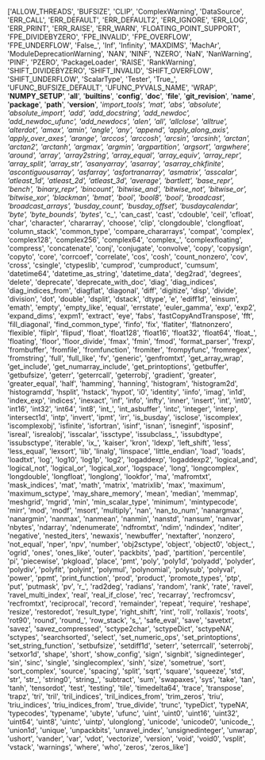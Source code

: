 ['ALLOW_THREADS',
 'BUFSIZE',
 'CLIP',
 'ComplexWarning',
 'DataSource',
 'ERR_CALL',
 'ERR_DEFAULT',
 'ERR_DEFAULT2',
 'ERR_IGNORE',
 'ERR_LOG',
 'ERR_PRINT',
 'ERR_RAISE',
 'ERR_WARN',
 'FLOATING_POINT_SUPPORT',
 'FPE_DIVIDEBYZERO',
 'FPE_INVALID',
 'FPE_OVERFLOW',
 'FPE_UNDERFLOW',
 'False_',
 'Inf',
 'Infinity',
 'MAXDIMS',
 'MachAr',
 'ModuleDeprecationWarning',
 'NAN',
 'NINF',
 'NZERO',
 'NaN',
 'NanWarning',
 'PINF',
 'PZERO',
 'PackageLoader',
 'RAISE',
 'RankWarning',
 'SHIFT_DIVIDEBYZERO',
 'SHIFT_INVALID',
 'SHIFT_OVERFLOW',
 'SHIFT_UNDERFLOW',
 'ScalarType',
 'Tester',
 'True_',
 'UFUNC_BUFSIZE_DEFAULT',
 'UFUNC_PYVALS_NAME',
 'WRAP',
 '__NUMPY_SETUP__',
 '__all__',
 '__builtins__',
 '__config__',
 '__doc__',
 '__file__',
 '__git_revision__',
 '__name__',
 '__package__',
 '__path__',
 '__version__',
 '_import_tools',
 '_mat',
 'abs',
 'absolute',
 'absolute_import',
 'add',
 'add_docstring',
 'add_newdoc',
 'add_newdoc_ufunc',
 'add_newdocs',
 'alen',
 'all',
 'allclose',
 'alltrue',
 'alterdot',
 'amax',
 'amin',
 'angle',
 'any',
 'append',
 'apply_along_axis',
 'apply_over_axes',
 'arange',
 'arccos',
 'arccosh',
 'arcsin',
 'arcsinh',
 'arctan',
 'arctan2',
 'arctanh',
 'argmax',
 'argmin',
 'argpartition',
 'argsort',
 'argwhere',
 'around',
 'array',
 'array2string',
 'array_equal',
 'array_equiv',
 'array_repr',
 'array_split',
 'array_str',
 'asanyarray',
 'asarray',
 'asarray_chkfinite',
 'ascontiguousarray',
 'asfarray',
 'asfortranarray',
 'asmatrix',
 'asscalar',
 'atleast_1d',
 'atleast_2d',
 'atleast_3d',
 'average',
 'bartlett',
 'base_repr',
 'bench',
 'binary_repr',
 'bincount',
 'bitwise_and',
 'bitwise_not',
 'bitwise_or',
 'bitwise_xor',
 'blackman',
 'bmat',
 'bool',
 'bool8',
 'bool_',
 'broadcast',
 'broadcast_arrays',
 'busday_count',
 'busday_offset',
 'busdaycalendar',
 'byte',
 'byte_bounds',
 'bytes_',
 'c_',
 'can_cast',
 'cast',
 'cdouble',
 'ceil',
 'cfloat',
 'char',
 'character',
 'chararray',
 'choose',
 'clip',
 'clongdouble',
 'clongfloat',
 'column_stack',
 'common_type',
 'compare_chararrays',
 'compat',
 'complex',
 'complex128',
 'complex256',
 'complex64',
 'complex_',
 'complexfloating',
 'compress',
 'concatenate',
 'conj',
 'conjugate',
 'convolve',
 'copy',
 'copysign',
 'copyto',
 'core',
 'corrcoef',
 'correlate',
 'cos',
 'cosh',
 'count_nonzero',
 'cov',
 'cross',
 'csingle',
 'ctypeslib',
 'cumprod',
 'cumproduct',
 'cumsum',
 'datetime64',
 'datetime_as_string',
 'datetime_data',
 'deg2rad',
 'degrees',
 'delete',
 'deprecate',
 'deprecate_with_doc',
 'diag',
 'diag_indices',
 'diag_indices_from',
 'diagflat',
 'diagonal',
 'diff',
 'digitize',
 'disp',
 'divide',
 'division',
 'dot',
 'double',
 'dsplit',
 'dstack',
 'dtype',
 'e',
 'ediff1d',
 'einsum',
 'emath',
 'empty',
 'empty_like',
 'equal',
 'errstate',
 'euler_gamma',
 'exp',
 'exp2',
 'expand_dims',
 'expm1',
 'extract',
 'eye',
 'fabs',
 'fastCopyAndTranspose',
 'fft',
 'fill_diagonal',
 'find_common_type',
 'finfo',
 'fix',
 'flatiter',
 'flatnonzero',
 'flexible',
 'fliplr',
 'flipud',
 'float',
 'float128',
 'float16',
 'float32',
 'float64',
 'float_',
 'floating',
 'floor',
 'floor_divide',
 'fmax',
 'fmin',
 'fmod',
 'format_parser',
 'frexp',
 'frombuffer',
 'fromfile',
 'fromfunction',
 'fromiter',
 'frompyfunc',
 'fromregex',
 'fromstring',
 'full',
 'full_like',
 'fv',
 'generic',
 'genfromtxt',
 'get_array_wrap',
 'get_include',
 'get_numarray_include',
 'get_printoptions',
 'getbuffer',
 'getbufsize',
 'geterr',
 'geterrcall',
 'geterrobj',
 'gradient',
 'greater',
 'greater_equal',
 'half',
 'hamming',
 'hanning',
 'histogram',
 'histogram2d',
 'histogramdd',
 'hsplit',
 'hstack',
 'hypot',
 'i0',
 'identity',
 'iinfo',
 'imag',
 'in1d',
 'index_exp',
 'indices',
 'inexact',
 'inf',
 'info',
 'infty',
 'inner',
 'insert',
 'int',
 'int0',
 'int16',
 'int32',
 'int64',
 'int8',
 'int_',
 'int_asbuffer',
 'intc',
 'integer',
 'interp',
 'intersect1d',
 'intp',
 'invert',
 'ipmt',
 'irr',
 'is_busday',
 'isclose',
 'iscomplex',
 'iscomplexobj',
 'isfinite',
 'isfortran',
 'isinf',
 'isnan',
 'isneginf',
 'isposinf',
 'isreal',
 'isrealobj',
 'isscalar',
 'issctype',
 'issubclass_',
 'issubdtype',
 'issubsctype',
 'iterable',
 'ix_',
 'kaiser',
 'kron',
 'ldexp',
 'left_shift',
 'less',
 'less_equal',
 'lexsort',
 'lib',
 'linalg',
 'linspace',
 'little_endian',
 'load',
 'loads',
 'loadtxt',
 'log',
 'log10',
 'log1p',
 'log2',
 'logaddexp',
 'logaddexp2',
 'logical_and',
 'logical_not',
 'logical_or',
 'logical_xor',
 'logspace',
 'long',
 'longcomplex',
 'longdouble',
 'longfloat',
 'longlong',
 'lookfor',
 'ma',
 'mafromtxt',
 'mask_indices',
 'mat',
 'math',
 'matrix',
 'matrixlib',
 'max',
 'maximum',
 'maximum_sctype',
 'may_share_memory',
 'mean',
 'median',
 'memmap',
 'meshgrid',
 'mgrid',
 'min',
 'min_scalar_type',
 'minimum',
 'mintypecode',
 'mirr',
 'mod',
 'modf',
 'msort',
 'multiply',
 'nan',
 'nan_to_num',
 'nanargmax',
 'nanargmin',
 'nanmax',
 'nanmean',
 'nanmin',
 'nanstd',
 'nansum',
 'nanvar',
 'nbytes',
 'ndarray',
 'ndenumerate',
 'ndfromtxt',
 'ndim',
 'ndindex',
 'nditer',
 'negative',
 'nested_iters',
 'newaxis',
 'newbuffer',
 'nextafter',
 'nonzero',
 'not_equal',
 'nper',
 'npv',
 'number',
 'obj2sctype',
 'object',
 'object0',
 'object_',
 'ogrid',
 'ones',
 'ones_like',
 'outer',
 'packbits',
 'pad',
 'partition',
 'percentile',
 'pi',
 'piecewise',
 'pkgload',
 'place',
 'pmt',
 'poly',
 'poly1d',
 'polyadd',
 'polyder',
 'polydiv',
 'polyfit',
 'polyint',
 'polymul',
 'polynomial',
 'polysub',
 'polyval',
 'power',
 'ppmt',
 'print_function',
 'prod',
 'product',
 'promote_types',
 'ptp',
 'put',
 'putmask',
 'pv',
 'r_',
 'rad2deg',
 'radians',
 'random',
 'rank',
 'rate',
 'ravel',
 'ravel_multi_index',
 'real',
 'real_if_close',
 'rec',
 'recarray',
 'recfromcsv',
 'recfromtxt',
 'reciprocal',
 'record',
 'remainder',
 'repeat',
 'require',
 'reshape',
 'resize',
 'restoredot',
 'result_type',
 'right_shift',
 'rint',
 'roll',
 'rollaxis',
 'roots',
 'rot90',
 'round',
 'round_',
 'row_stack',
 's_',
 'safe_eval',
 'save',
 'savetxt',
 'savez',
 'savez_compressed',
 'sctype2char',
 'sctypeDict',
 'sctypeNA',
 'sctypes',
 'searchsorted',
 'select',
 'set_numeric_ops',
 'set_printoptions',
 'set_string_function',
 'setbufsize',
 'setdiff1d',
 'seterr',
 'seterrcall',
 'seterrobj',
 'setxor1d',
 'shape',
 'short',
 'show_config',
 'sign',
 'signbit',
 'signedinteger',
 'sin',
 'sinc',
 'single',
 'singlecomplex',
 'sinh',
 'size',
 'sometrue',
 'sort',
 'sort_complex',
 'source',
 'spacing',
 'split',
 'sqrt',
 'square',
 'squeeze',
 'std',
 'str',
 'str_',
 'string0',
 'string_',
 'subtract',
 'sum',
 'swapaxes',
 'sys',
 'take',
 'tan',
 'tanh',
 'tensordot',
 'test',
 'testing',
 'tile',
 'timedelta64',
 'trace',
 'transpose',
 'trapz',
 'tri',
 'tril',
 'tril_indices',
 'tril_indices_from',
 'trim_zeros',
 'triu',
 'triu_indices',
 'triu_indices_from',
 'true_divide',
 'trunc',
 'typeDict',
 'typeNA',
 'typecodes',
 'typename',
 'ubyte',
 'ufunc',
 'uint',
 'uint0',
 'uint16',
 'uint32',
 'uint64',
 'uint8',
 'uintc',
 'uintp',
 'ulonglong',
 'unicode',
 'unicode0',
 'unicode_',
 'union1d',
 'unique',
 'unpackbits',
 'unravel_index',
 'unsignedinteger',
 'unwrap',
 'ushort',
 'vander',
 'var',
 'vdot',
 'vectorize',
 'version',
 'void',
 'void0',
 'vsplit',
 'vstack',
 'warnings',
 'where',
 'who',
 'zeros',
 'zeros_like']

